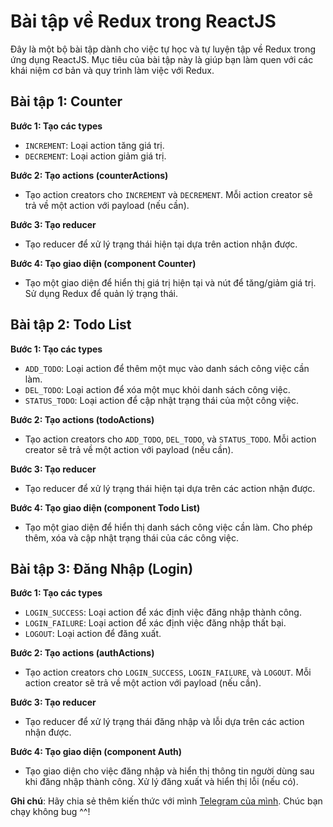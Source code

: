 # Bài tập về Redux trong ReactJS

Đây là một bộ bài tập dành cho việc tự học và tự luyện tập về Redux trong ứng dụng ReactJS. Mục tiêu của bài tập này là giúp bạn làm quen với các khái niệm cơ bản và quy trình làm việc với Redux.

## Bài tập 1: Counter

**Bước 1: Tạo các types**

- `INCREMENT`: Loại action tăng giá trị.
- `DECREMENT`: Loại action giảm giá trị.

**Bước 2: Tạo actions (counterActions)**

- Tạo action creators cho `INCREMENT` và `DECREMENT`. Mỗi action creator sẽ trả về một action với payload (nếu cần).

**Bước 3: Tạo reducer**

- Tạo reducer để xử lý trạng thái hiện tại dựa trên action nhận được.

**Bước 4: Tạo giao diện (component Counter)**

- Tạo một giao diện để hiển thị giá trị hiện tại và nút để tăng/giảm giá trị. Sử dụng Redux để quản lý trạng thái.

## Bài tập 2: Todo List

**Bước 1: Tạo các types**

- `ADD_TODO`: Loại action để thêm một mục vào danh sách công việc cần làm.
- `DEL_TODO`: Loại action để xóa một mục khỏi danh sách công việc.
- `STATUS_TODO`: Loại action để cập nhật trạng thái của một công việc.

**Bước 2: Tạo actions (todoActions)**

- Tạo action creators cho `ADD_TODO`, `DEL_TODO`, và `STATUS_TODO`. Mỗi action creator sẽ trả về một action với payload (nếu cần).

**Bước 3: Tạo reducer**

- Tạo reducer để xử lý trạng thái hiện tại dựa trên các action nhận được.

**Bước 4: Tạo giao diện (component Todo List)**

- Tạo một giao diện để hiển thị danh sách công việc cần làm. Cho phép thêm, xóa và cập nhật trạng thái của các công việc.

## Bài tập 3: Đăng Nhập (Login)

**Bước 1: Tạo các types**

- `LOGIN_SUCCESS`: Loại action để xác định việc đăng nhập thành công.
- `LOGIN_FAILURE`: Loại action để xác định việc đăng nhập thất bại.
- `LOGOUT`: Loại action để đăng xuất.

**Bước 2: Tạo actions (authActions)**

- Tạo action creators cho `LOGIN_SUCCESS`, `LOGIN_FAILURE`, và `LOGOUT`. Mỗi action creator sẽ trả về một action với payload (nếu cần).

**Bước 3: Tạo reducer**

- Tạo reducer để xử lý trạng thái đăng nhập và lỗi dựa trên các action nhận được.

**Bước 4: Tạo giao diện (component Auth)**

- Tạo giao diện cho việc đăng nhập và hiển thị thông tin người dùng sau khi đăng nhập thành công. Xử lý đăng xuất và hiển thị lỗi (nếu có).

**Ghi chú**: Hãy chia sẻ thêm kiến thức với mình [Telegram của mình]. Chúc bạn chạy không bug ^^!


[Telegram của mình]: <https://t.me/nhanDN>

